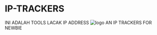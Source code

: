 # IP-TRACKERS
INI ADALAH TOOLS LACAK IP ADDRESS
![logo](https://user-images.githubusercontent.com/65691315/94237386-5b6c4200-ff41-11ea-9ce1-4d893b73d7c9.jpg)
AN IP TRACKERS FOR NEWBIE


